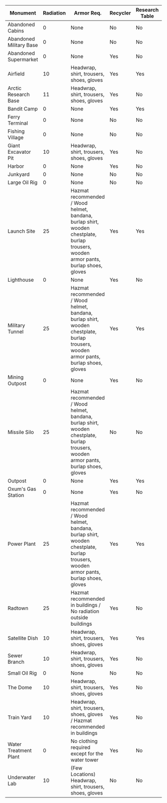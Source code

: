
Monument | Radiation | Armor Req. | Recycler | Research Table | Workbench | Oil Ref. | Has Diesel | Has Keycards | Req. Keycards | Req. Fuses
--- | --- | --- | --- | --- | --- | --- | --- | --- | --- | ---
Abandoned Cabins | 0 | None | No | No | No | No | No | Green |  | 
Abandoned Military Base | 0 | None | No | No | No | No | No |  |  | 
Abandoned Supermarket | 0 | None | Yes | No | No | No | No | Green |  | 
Airfield | 10 | Headwrap, shirt, trousers, shoes, gloves | Yes | Yes | No | Yes | No | Red | Green, Blue | 2
Arctic Research Base | 11 | Headwrap, shirt, trousers, shoes, gloves | Yes | No | No | No | No | Red | Green, Blue | 
Bandit Camp | 0 | None | Yes | Yes | Yes | No | No |  |  | 
Ferry Terminal | 0 | None | No | No | No | No | No |  |  | 
Fishing Village | 0 | None | No | No | No | No | No |  |  | 
Giant Excavator Pit | 10 | Headwrap, shirt, trousers, shoes, gloves | Yes | No | No | No | No |  |  | 
Harbor | 0 | None | Yes | No | No | Yes | No | Blue | Green | 1
Junkyard | 0 | None | No | No | No | No | Yes | Green |  | 
Large Oil Rig | 0 | None | No | No | No | No | Yes |  | Red | 
Launch Site | 25 | Hazmat recommended / Wood helmet, bandana, burlap shirt, wooden chestplate, burlap trousers, wooden armor pants, burlap shoes, gloves | Yes | Yes | No | No | No |  | Green, Red | 2
Lighthouse | 0 | None | Yes | No | No | No | No |  |  | 
Military Tunnel | 25 | Hazmat recommended / Wood helmet, bandana, burlap shirt, wooden chestplate, burlap trousers, wooden armor pants, burlap shoes, gloves | Yes | Yes | No | No | No |  | Green, Blue, Red | 1
Mining Outpost | 0 | None | Yes | No | No | No | No |  |  | 
Missile Silo | 25 | Hazmat recommended / Wood helmet, bandana, burlap shirt, wooden chestplate, burlap trousers, wooden armor pants, burlap shoes, gloves | No | No | No | No | No | Red | Blue | 1
Outpost | 0 | None | Yes | Yes | Yes | Yes | No | Blue |  | 
Oxum's Gas Station | 0 | None | Yes | No | No | No | No | Green |  | 
Power Plant | 25 | Hazmat recommended / Wood helmet, bandana, burlap shirt, wooden chestplate, burlap trousers, wooden armor pants, burlap shoes, gloves | Yes | Yes | No | No | Yes | Red | Green, Blue | 1
Radtown | 25 | Hazmat recommended in buildings / No radiation outside buildings | Yes | No | No | No | No |  |  | 
Satellite Dish | 10 | Headwrap, shirt, trousers, shoes, gloves | Yes | Yes | No | Yes | No | Blue | Green | 1
Sewer Branch | 10 | Headwrap, shirt, trousers, shoes, gloves | Yes | No | No | Yes | No | Blue | Green | 1
Small Oil Rig | 0 | None | No | No | No | No | Yes |  | Blue, Red | 
The Dome | 10 | Headwrap, shirt, trousers, shoes, gloves | Yes | No | No | Yes | Yes |  |  | 
Train Yard | 10 | Headwrap, shirt, trousers, shoes, gloves / Hazmat recommended in buildings | Yes | No | No | No | No | Red | Green, Blue | 1
Water Treatment Plant | 0 | No clothing required except for the water tower | Yes | No | No | Yes | Yes | Red | Blue | 1
Underwater Lab | 10 | (Few Locations) Headwrap, shirt, trousers, shoes, gloves | No | No | No | No | No | Green | Blue, Red | 2
